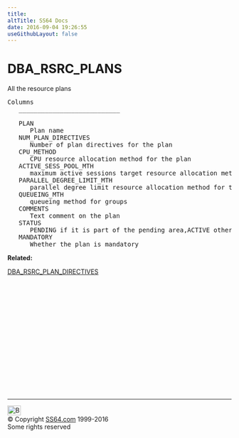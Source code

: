 ```yaml
---
title:
altTitle: SS64 Docs
date: 2016-09-04 19:26:55
useGithubLayout: false
---
```

<!-- #BeginLibraryItem "/Library/head_orad.lbi" --><!-- #EndLibraryItem --><h1>DBA_RSRC_PLANS </h1><p> All the resource plans </p> 
 
<pre>Columns
   ___________________________
 
   PLAN
      Plan name
   NUM_PLAN_DIRECTIVES
      Number of plan directives for the plan
   CPU_METHOD
      CPU resource allocation method for the plan
   ACTIVE_SESS_POOL_MTH
      maximum active sessions target resource allocation method for the plan
   PARALLEL_DEGREE_LIMIT_MTH
      parallel degree limit resource allocation method for the plan
   QUEUEING_MTH
      queueing method for groups
   COMMENTS
      Text comment on the plan
   STATUS
      PENDING if it is part of the pending area,ACTIVE otherwise
   MANDATORY
      Whether the plan is mandatory</pre>
<p><b>Related:</b></p>
<p><a href="DBA_RSRC_PLAN_DIRECTIVES.html">DBA_RSRC_PLAN_DIRECTIVES</a></p><!-- #BeginLibraryItem "/Library/foot_orad.lbi" --><p>
<!-- oracle-footer -->
<ins class="adsbygoogle" style="display:inline-block;width:300px;height:250px" data-ad-client="ca-pub-6140977852749469" data-ad-slot="4275490898"></ins>
<script>
(adsbygoogle = window.adsbygoogle || []).push({});
</script></p>
<hr>
<div id="bl" class="footer"><a href="DBA_RSRC_PLANS.html#"><img src="../images/top.png" width="30" height="22" alt="Back to the Top"></a></div>
<div id="br" class="footer, tagline">© Copyright <a href="../index.html">SS64.com</a> 1999-2016<br>
Some rights reserved</div>
<!-- #EndLibraryItem -->

